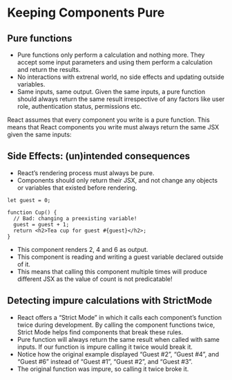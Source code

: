 # Keeping Components Pure


## Pure functions

- Pure functions only perform a calculation and nothing more. They accept some input parameters and using them perform a calculation and return the results.
- No interactions with extrenal world, no side effects and updating outside variables.
- Same inputs, same output. Given the same inputs, a pure function should always return the same result irrespective of any factors like user role, authentication status, permissions etc.


React assumes that every component you write is a pure function. This means that React components you write must always return the same JSX given the same inputs:


## Side Effects: (un)intended consequences 

- React’s rendering process must always be pure.
- Components should only return their JSX, and not change any objects or variables that existed before rendering.

```tsx
let guest = 0;

function Cup() {
  // Bad: changing a preexisting variable!
  guest = guest + 1;
  return <h2>Tea cup for guest #{guest}</h2>;
}
```
- This component renders 2, 4 and 6 as output.
- This component is reading and writing a guest variable declared outside of it.
- This means that calling this component multiple times will produce different JSX as the value of count is not predicatable!

## Detecting impure calculations with StrictMode 

- React offers a “Strict Mode” in which it calls each component’s function twice during development. By calling the component functions twice, Strict Mode helps find components that break these rules.
- Pure function will always return the same result when called with same inputs. If our function is impure calling it twice would break it.
- Notice how the original example displayed “Guest #2”, “Guest #4”, and “Guest #6” instead of “Guest #1”, “Guest #2”, and “Guest #3”.
- The original function was impure, so calling it twice broke it.
